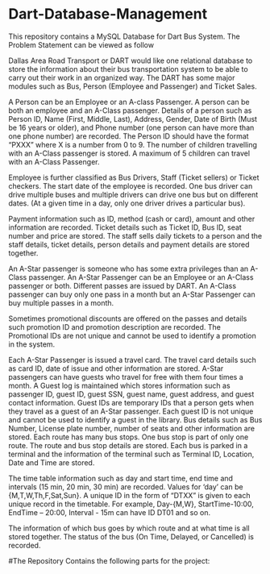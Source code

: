 # Dart-Database-Management
This repository contains a MySQL Database for Dart Bus System.
The Problem Statement can be viewed as follow

Dallas Area Road Transport or DART would like one relational database to store the information about their bus transportation system to be able to carry out their work in an organized way. The DART has some major modules such as Bus, Person (Employee and Passenger) and Ticket
Sales. 

A Person can be an Employee or an A-class Passenger. A person can be both an employee and an A-Class passenger. Details of a person such as Person ID, Name (First, Middle, Last), Address, Gender, Date of Birth (Must be 16 years or older), and Phone number (one person can have more than one phone number) are recorded. The Person ID should have the format “PXXX” where X is a number from 0 to 9. The number of children travelling with an A-Class passenger is stored. A maximum of 5 children can travel with an A-Class Passenger.

Employee is further classified as Bus Drivers, Staff (Ticket sellers) or Ticket checkers. The start date of the employee is recorded. One bus driver can drive multiple buses and multiple drivers can drive one bus but on different dates. (At a given time in a day, only one driver drives a particular bus).

Payment information such as ID, method (cash or card), amount and other information are recorded. Ticket details such as Ticket ID, Bus ID, seat number and price are stored. The staff sells daily tickets to a person and the staff details, ticket details, person details and  payment details are stored together.

An A-Star passenger is someone who has some extra privileges than an A-Class passenger. An A-Star Passenger can be an Employee or an A-Class passenger or both. Different passes are issued by DART. An A-Class passenger can buy only one pass in a month but an A-Star Passenger can buy multiple passes in a month.

Sometimes promotional discounts are offered on the passes and details such promotion ID and promotion description are recorded. The Promotional IDs are not unique and cannot be used to identify a promotion in the system.

Each A-Star Passenger is issued a travel card. The travel card details such as card ID, date of issue and other information are stored. A-Star passengers can have guests who travel for free with them four times a month. A Guest log is maintained which stores information such as passenger ID, guest ID, guest SSN, guest name, guest address, and guest contact information. Guest IDs are temporary IDs that a person gets when they travel as a guest of an A-Star passenger. Each guest ID is not unique and cannot be used to identify a guest in the library. Bus details such as Bus Number, License plate number, number of seats and other information are stored. Each route has many bus stops. One bus stop is part of only one route. The route and bus stop details are stored. Each bus is parked in a terminal and the information of the terminal such as Terminal ID, Location, Date and Time are stored.

The time table information such as day and start time, end time and intervals (15 min, 20 min, 30 min) are recorded. Values for ‘day’ can be {M,T,W,Th,F,Sat,Sun}. A unique ID in the form of “DTXX” is given to each unique record in the timetable. For example, Day-{M,W}, StartTime-10:00, EndTime – 20:00, Interval - 15m can have ID DT01 and so on.

The information of which bus goes by which route and at what time is all stored together. The status of the bus (On Time, Delayed, or Cancelled) is recorded.

#The Repository Contains the following parts for the project:
